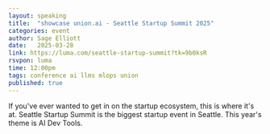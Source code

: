 ```yaml
---
layout: speaking
title:  "showcase union.ai - Seattle Startup Summit 2025"
categories: event
author: Sage Elliott
date:   2025-03-28
link: https://luma.com/seattle-startup-summit?tk=9b0ksR
rsvpon: luma
time: 12:00pm
tags: conference ai llms mlops union
published: true
---
```

​If you've ever wanted to get in on the startup ecosystem, this is where it's at. Seattle Startup Summit is the biggest startup event in Seattle. This year's theme is AI Dev Tools.
